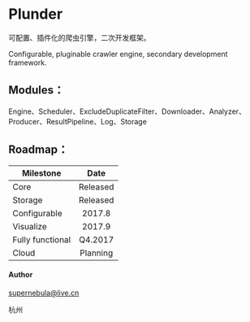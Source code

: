 # Plunder

可配置、插件化的爬虫引擎，二次开发框架。

Configurable, pluginable crawler engine, secondary development framework.

## Modules：

Engine、Scheduler、ExcludeDuplicateFilter、Downloader、Analyzer、Producer、ResultPipeline、Log、Storage

## Roadmap：

| Milestone        | Date               |
| ---------------- |:------------------:|
| Core             | Released           |
| Storage          | Released           |
| Configurable     | 2017.8             |
| Visualize        | 2017.9             |
| Fully functional | Q4.2017            |
| Cloud            | Planning           |

#### Author

supernebula@live.cn

杭州
